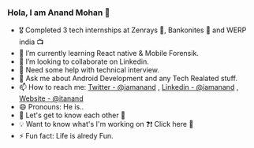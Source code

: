 ### Hola, I am Anand Mohan 👋

- 🎖 Completed 3 tech internships at Zenrays 🎥, Bankonites 🚗 and WERP india 📺
- 🌱 I’m currently learning React native & Mobile Forensik.
- 👯 I’m looking to collaborate on Linkedin.
- 🤔 Need some help with technical interview.
- 💬 Ask me about Android Development and any Tech Realated stuff.
- 📫 How to reach me: [Twitter - @iamanand](https://twitter.com/AnandMo00714761) , [Linkedin - @iamanand](https://www.linkedin.com/in/anand-mohan-126946169/) , [Website - @itanand](https://itanand.github.io/)
- 😄 Pronouns: He is..
- 💭 Let's get to know each other 🌟
- 💡 Want to know what's I'm working on ❓❗️ Click here 💎
- ⚡ Fun fact: Life is alredy Fun.
                    
